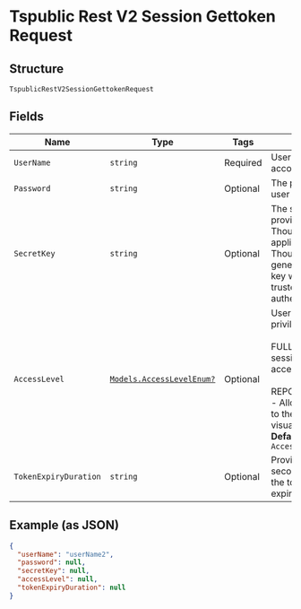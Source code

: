 
# Tspublic Rest V2 Session Gettoken Request

## Structure

`TspublicRestV2SessionGettokenRequest`

## Fields

| Name | Type | Tags | Description |
|  --- | --- | --- | --- |
| `UserName` | `string` | Required | Username of the user account |
| `Password` | `string` | Optional | The password of the user account |
| `SecretKey` | `string` | Optional | The secret key string provided by the ThoughtSpot application server. ThoughtSpot generates this secret key when you enable trusted authentication. |
| `AccessLevel` | [`Models.AccessLevelEnum?`](../../doc/models/access-level-enum.md) | Optional | User access privilege.<br><br>FULL - Creates a session with full access.<br><br>REPORT_BOOK_VIEW - Allow view access to the specified visualizations.<br>**Default**: `AccessLevelEnum.FULL` |
| `TokenExpiryDuration` | `string` | Optional | Provide duration in seconds after which the token should expire |

## Example (as JSON)

```json
{
  "userName": "userName2",
  "password": null,
  "secretKey": null,
  "accessLevel": null,
  "tokenExpiryDuration": null
}
```

